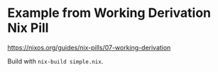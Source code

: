 # Example from Working Derivation Nix Pill
https://nixos.org/guides/nix-pills/07-working-derivation

Build with `nix-build simple.nix`.